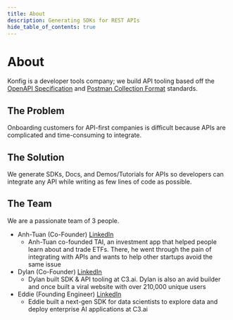 ```yaml
---
title: About
description: Generating SDKs for REST APIs
hide_table_of_contents: true
---
```


<div class="markdown">

# About

Konfig is a developer tools company; we build API tooling based off the [OpenAPI
Specification](https://swagger.io/specification/) and [Postman Collection Format](https://learning.postman.com/collection-format/getting-started/overview/) standards.

## The Problem

Onboarding customers for API-first companies is difficult because APIs are
complicated and time-consuming to integrate.

## The Solution

We generate SDKs, Docs, and Demos/Tutorials for APIs so developers can integrate any API while writing as
few lines of code as possible.

## The Team

We are a passionate team of 3 people.

- Anh-Tuan (Co-Founder) [LinkedIn](https://www.linkedin.com/in/anhtuanbui2)
  - Anh-Tuan co-founded TAI, an investment app that helped people learn about
    and trade ETFs. There, he went through the pain of integrating with APIs and
    wants to help other startups avoid the same issue
- Dylan (Co-Founder) [LinkedIn](https://www.linkedin.com/in/dphuang2)
  - Dylan built SDK & API tooling at C3.ai. Dylan is also an avid builder and
    once built a viral website with over 210,000 unique users
- Eddie (Founding Engineer) [LinkedIn](https://www.linkedin.com/in/eddie-chayes)
  - Eddie built a next-gen SDK for data
    scientists to explore data and deploy enterprise AI applications at C3.ai

</div>
